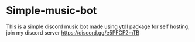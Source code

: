 # Simple-music-bot
This is a simple discord music bot made using ytdl package
for self hosting, join my discord server https://discord.gg/e5PFCF2mTB
